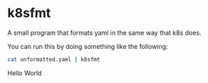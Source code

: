 # k8sfmt

A small program that formats yaml in the same way that k8s does.

You can run this by doing something like the following:

```bash
cat unformatted.yaml | k8sfmt
```
Hello World
